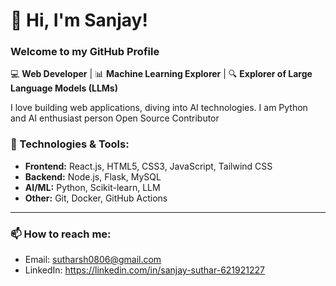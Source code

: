 # 👋 Hi, I'm Sanjay!
### Welcome to my GitHub Profile

💻 **Web Developer** | 📊 **Machine Learning Explorer** | 🔍 **Explorer of Large Language Models (LLMs)**

I love building web applications, diving into AI technologies.
I am Python and AI enthusiast person
Open Source Contributor


### 🚀 Technologies & Tools:
- **Frontend:** React.js, HTML5, CSS3, JavaScript, Tailwind CSS
- **Backend:** Node.js, Flask, MySQL
- **AI/ML:** Python, Scikit-learn, LLM
- **Other:** Git, Docker, GitHub Actions

---

### 📫 How to reach me:
- Email: sutharsh0806@gmail.com
- LinkedIn: https://linkedin.com/in/sanjay-suthar-621921227
